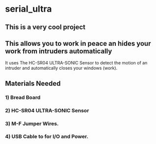 # serial_ultra
## This is a very cool project
## This allows you to work in peace an hides your work from intruders automatically
It uses The HC-SR04 ULTRA-SONIC Sensor to detect the motion of an intruder and automatically closes your windows (work).
## Materials Needed
### 1) Bread Board
### 2) HC-SR04 ULTRA-SONIC Sensor
### 3) M-F Jumper Wires.
### 4) USB Cable to for I/O and Power.

